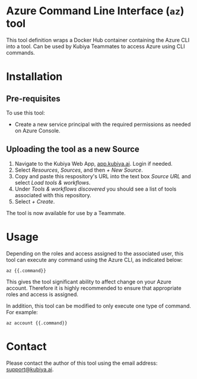 # Azure Command Line Interface (`az`) tool

This tool definition wraps a Docker Hub container containing the Azure CLI into a tool. Can be used
by Kubiya Teammates to access Azure using CLI commands.

# Installation

## Pre-requisites

To use this tool:
- Create a new service principal with the required permissions as needed on Azure Console.

## Uploading the tool as a new Source

1. Navigate to the Kubiya Web App, [app.kubiya.ai](https://app.kubiya.ai). Login if needed.
2. Select *Resources*, *Sources*, and then *+ New Source*.
3. Copy and paste this respository's URL into the text box *Source URL* and select *Load tools &
workflows*.
4. Under *Tools & workflows discovered* you should see a list of tools associated with this
repository.
5. Select *+ Create*.

The tool is now available for use by a Teammate.

# Usage

Depending on the roles and access assigned to the associated user, this tool can execute any
command using the Azure CLI, as indicated below:

    az {{.command}}

This gives the tool significant ability to affect change on your Azure account. Therefore it is
highly recommended to ensure that appropriate roles and access is assigned.

In addition, this tool can be modified to only execute one type of command. For example:

    az account {{.command}}

# Contact

Please contact the author of this tool using the email address:
[support@kubiya.ai](mailto:support@kubiya.ai).
